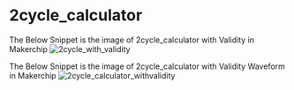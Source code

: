 # 2cycle_calculator
The Below Snippet is the image of 2cycle_calculator with Validity in Makerchip
![2cycle_with_validity](https://user-images.githubusercontent.com/88897605/170869180-b8bb1d97-28fa-4d68-aa68-234b2fead765.png)

The Below Snippet is the image of 2cycle_calculator with Validity Waveform in Makerchip
![2cycle_calculator_withvalidity](https://user-images.githubusercontent.com/88897605/170869182-b738c55d-04d1-42bc-8792-13c79a7e5e2b.png)
